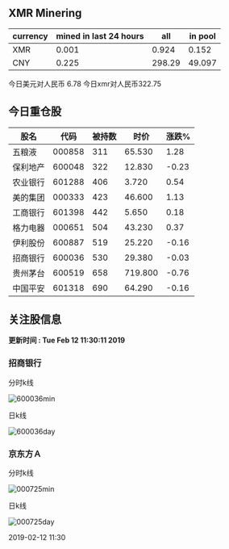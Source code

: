 ## XMR Minering

|currency|mined in last 24 hours|all|in pool|
|---|---|---|---|
|XMR|0.001|0.924|0.152|
|CNY|0.225|298.29|49.097|

今日美元对人民币 6.78	今日xmr对人民币322.75


## 今日重仓股 

|股名|代码|被持数|时价|涨跌%|
|---|---|---|---|---|
|五粮液|000858|311|65.530|1.28|
|保利地产|600048|322|12.830|-0.23|
|农业银行|601288|406|3.720|0.54|
|美的集团|000333|423|46.600|1.13|
|工商银行|601398|442|5.650|0.18|
|格力电器|000651|504|43.230|0.37|
|伊利股份|600887|519|25.220|-0.16|
|招商银行|600036|530|29.380|-0.03|
|贵州茅台|600519|658|719.800|-0.76|
|中国平安|601318|690|64.290|-0.16|

## 关注股信息
**更新时间 : Tue Feb 12 11:30:11 2019**
### 招商银行 
分时k线

![600036min](http://image.sinajs.cn/newchart/min/n/sh600036.gif)

日k线

![600036day](http://image.sinajs.cn/newchart/daily/n/sh600036.gif)

### 京东方Ａ 
分时k线

![000725min](http://image.sinajs.cn/newchart/min/n/sz000725.gif)

日k线

![000725day](http://image.sinajs.cn/newchart/daily/n/sz000725.gif)

2019-02-12 11:30